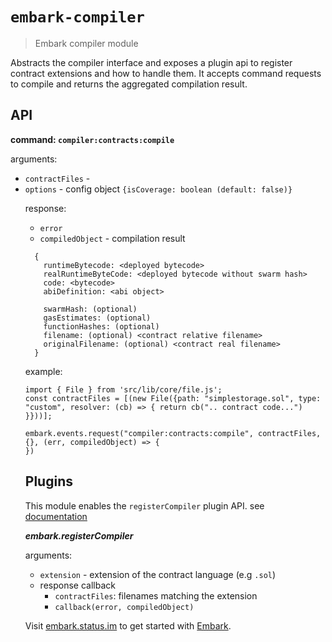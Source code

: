 # `embark-compiler`

> Embark compiler module

Abstracts the compiler interface and exposes a plugin api to register contract
extensions and how to handle them. It accepts command requests to compile and
returns the aggregated compilation result.

## API

**command: `compiler:contracts:compile`**

arguments:

* `contractFiles` - <array of embark File Objects>
* `options` - <object> config object `{isCoverage: boolean (default: false)}`

response:

* `error`
* `compiledObject` - compilation result
```
  {
    runtimeBytecode: <deployed bytecode>
    realRuntimeByteCode: <deployed bytecode without swarm hash>
    code: <bytecode>
    abiDefinition: <abi object>

    swarmHash: (optional)
    gasEstimates: (optional)
    functionHashes: (optional)
    filename: (optional) <contract relative filename>
    originalFilename: (optional) <contract real filename>
  }
```

example:

```
import { File } from 'src/lib/core/file.js';
const contractFiles = [(new File({path: "simplestorage.sol", type: "custom", resolver: (cb) => { return cb(".. contract code...") }}))];

embark.events.request("compiler:contracts:compile", contractFiles, {}, (err, compiledObject) => {
})

```

## Plugins

This module enables the `registerCompiler` plugin API. see [documentation](https://embark.status.im/docs/plugin_reference.html#embark-registerCompiler-extension-callback-contractFiles-doneCallback)

***embark.registerCompiler***

arguments:

* `extension` - extension of the contract language (e.g `.sol`)
* response callback
  * `contractFiles`: filenames matching the extension
  * `callback(error, compiledObject)`

Visit [embark.status.im](https://embark.status.im/) to get started with
[Embark](https://github.com/embarklabs/embark).
